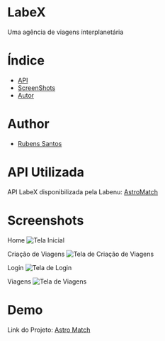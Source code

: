 # LabeX

Uma agência de viagens interplanetária

# Índice

   * [API](#API-Utilizada)
   * [ScreenShots](#Screenshots)
   * [Autor](#Author)


  
# Author

- [Rubens Santos](https://github.com/RubensSantos00)

  
# API Utilizada 

API LabeX disponibilizada pela Labenu:  [AstroMatch](https://documenter.getpostman.com/view/9133542/TzCTZkQr#intro)

  
# Screenshots

Home
![Tela Inicial](https://i.imgur.com/lcRbD19.png)

Criação de Viagens
![Tela de Criação de Viagens](https://i.imgur.com/cKGMruz.png)

Login
![Tela de Login](https://i.imgur.com/o3HHhNl.png)

Viagens
![Tela de Viagens](https://i.imgur.com/3sZPemv.png)

  
# Demo

Link do Projeto: [Astro Match](https://flaky-process.surge.sh/)
